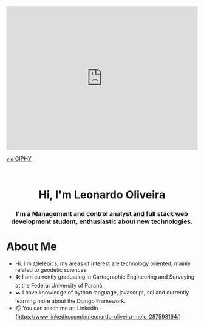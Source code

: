 <div style="width:100%;height:0;padding-bottom:75%;position:relative;"><iframe src="https://giphy.com/embed/qgQUggAC3Pfv687qPC" width="100%" height="100%" style="position:absolute" frameBorder="0" class="giphy-embed" allowFullScreen></iframe></div><p><a href="https://giphy.com/gifs/dommespace-domme-space-programador-qgQUggAC3Pfv687qPC">via GIPHY</a></p>
<br/>

<h1 align="center">Hi, I'm Leonardo Oliveira</h1>
<h3 align="center">I'm a Management and control analyst and full stack web development student, enthusiastic about new technologies.</h3>


# About Me

- Hi, I'm @leleoics, my areas of interest are technology oriented, mainly related to geodetic sciences. 
- 🛠️ I am currently graduating in Cartographic Engineering and Surveying at the Federal University of Paraná.
- ✒️ I have knowledge of python language, javascript, sql and currently learning more about the Django Framework.
- 📫 You can reach me at: Linkedin - (https://www.linkedin.com/in/leonardo-oliveira-melo-287593164/)
